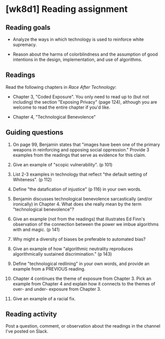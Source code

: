 # [wk8d1] Reading assignment

## Reading goals

- Analyze the ways in which technology is used to reinforce white supremacy.

- Reason about the harms of colorblindness and the assumption of good intentions in the design, implementation, and use of algorithms.


## Readings

Read the following chapters in _Race After Technology_:

-  Chapter 3, "Coded Exposure". You only need to read up to (but not including) the section "Exposing Privacy" (page 124), although you are welcome to read the entire chapter if you'd like.

-  Chapter 4, "Technological Benevolence"

## Guiding questions

1. On page 99, Benjamin states that "images have been one of the primary weapons in reinforcing and opposing social oppression."  Provide 3 examples from the readings that serve as evidence for this claim.

2. Give an example of "scopic vulnerability". (p 101)

3. List 2-3 examples in technology that reflect "the default setting of Whiteness". (p 112) 

4. Define "the datafication of injustice" (p 116) in your own words.

5. Benjamin discusses technological benevolence sarcastically (and/or ironically) in Chapter 4. What does she really mean by the term "technological benevolence"?

6. Give an example (not from the readings) that illustrates Ed Finn's observation of the connection between the power we imbue algorithms with and magic. (p 141)

7. Why might a diversity of biases be preferable to automated bias?

8. Give an example of how "algorithmic neutrality reproduces algorithmically sustained discrimination." (p 143)

9. Define "technological redlining" in your own words, and provide an example from a PREVIOUS reading.

10. Chapter 4 continues the theme of exposure from Chapter 3. Pick an example from Chapter 4 and explain how it connects to the themes of over- and under- exposure from Chapter 3.

11. Give an example of a racial fix.

## Reading activity

Post a question, comment, or observation about the readings in the channel I've posted on Slack. 